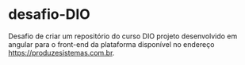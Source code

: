 # desafio-DIO
Desafio de criar um repositório do curso DIO
projeto desenvolvido em angular para o front-end da plataforma disponível no endereço https://produzesistemas.com.br.
